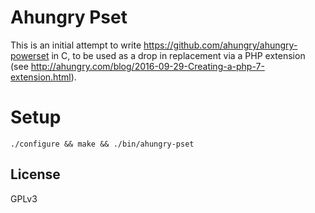# Ahungry Pset

This is an initial attempt to write
https://github.com/ahungry/ahungry-powerset in C, to be used as a drop
in replacement via a PHP extension (see
http://ahungry.com/blog/2016-09-29-Creating-a-php-7-extension.html).

# Setup

```
./configure && make && ./bin/ahungry-pset
```

## License
GPLv3
